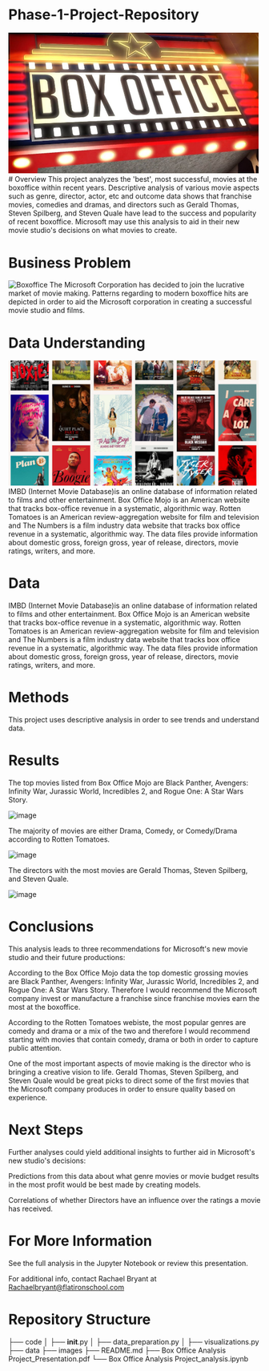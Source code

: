# Phase-1-Project-Repository

<img src="images/box%20office%20pic.png" alt="Boxoffice" style="width:500px;"/>
# Overview
This project analyzes the 'best', most successful, movies at the boxoffice within recent years. Descriptive analysis of various movie aspects such as genre, director, actor, etc and outcome data shows that franchise movies, comedies and dramas, and directors such as Gerald Thomas, Steven Spilberg, and Steven Quale have lead to the success and popularity of recent boxoffice. Microsoft may use this analysis to aid in their new movie studio's decisions on what movies to create.

# Business Problem
<img src="images/Friends-eating-popcorn-at-the-movie-theatre-485816418_3869x2579.jpeg.crdownload" alt="Boxoffice" style="width:500px;"/>
The Microsoft Corporation has decided to join the lucrative market of movie making. Patterns regarding to modern boxoffice hits are depicted in order to aid the Microsoft corporation in creating a successful movie studio and films.

# Data Understanding
<img src="images/best-movies-1624472751.jpg" alt="Boxoffice" style="width:500px;"/>
IMBD (Internet Movie Database)is an online database of information related to films and other entertainment. Box Office Mojo is an American website that tracks box-office revenue in a systematic, algorithmic way. Rotten Tomatoes is an American review-aggregation website for film and television and The Numbers is a film industry data website that tracks box office revenue in a systematic, algorithmic way. The data files provide information about domestic gross, foreign gross, year of release, directors, movie ratings, writers, and more.

# Data
IMBD (Internet Movie Database)is an online database of information related to films and other entertainment. Box Office Mojo is an American website that tracks box-office revenue in a systematic, algorithmic way. Rotten Tomatoes is an American review-aggregation website for film and television and The Numbers is a film industry data website that tracks box office revenue in a systematic, algorithmic way. The data files provide information about domestic gross, foreign gross, year of release, directors, movie ratings, writers, and more.

# Methods
This project uses descriptive analysis in order to see trends and understand data. 

# Results

The top movies listed from Box Office Mojo are Black Panther, Avengers: Infinity War, Jurassic World, Incredibles 2, and Rogue One: A Star Wars Story.

![image](https://user-images.githubusercontent.com/65221687/163705722-fe13d699-d8f8-442c-8d27-65af445fb43e.png)


The majority of movies are either Drama, Comedy, or Comedy/Drama according to Rotten Tomatoes.

![image](https://user-images.githubusercontent.com/65221687/163705747-aaa18f5d-d0e6-4239-ba7f-e723332e932f.png)

The directors with the most movies are Gerald Thomas, Steven Spilberg, and Steven Quale.

![image](https://user-images.githubusercontent.com/65221687/163705760-14a27159-5371-4521-a526-2b38da396dae.png)

# Conclusions
This analysis leads to three recommendations for Microsoft's new movie studio and their future productions:

According to the Box Office Mojo data the top domestic grossing movies are Black Panther, Avengers: Infinity War, Jurassic World, Incredibles 2, and Rogue One: A Star Wars Story. Therefore I would recommend the Microsoft company invest or manufacture a franchise since franchise movies earn the most at the boxoffice.

According to the Rotten Tomatoes webiste, the most popular genres are comedy and drama or a mix of the two and therefore I would recommend starting with movies that contain comedy, drama or both in order to capture public attention.

One of the most important aspects of movie making is the director who is bringing a creative vision to life. Gerald Thomas, Steven Spilberg, and Steven Quale would be great picks to direct some of the first movies that the Microsoft company produces in order to ensure quality based on experience.

# Next Steps
Further analyses could yield additional insights to further aid in Microsoft's new studio's decisions:

Predictions from this data about what genre movies or movie budget results in the most profit would be best made by creating models.

Correlations of whether Directors have an influence over the ratings a movie has received.

# For More Information
See the full analysis in the Jupyter Notebook or review this presentation.

For additional info, contact Rachael Bryant at Rachaelbryant@flatironschool.com

# Repository Structure
├── code
│   ├── __init__.py
│   ├── data_preparation.py
│   ├── visualizations.py
├── data
├── images
├── README.md
├── Box Office Analysis Project_Presentation.pdf
└── Box Office Analysis Project_analysis.ipynb
